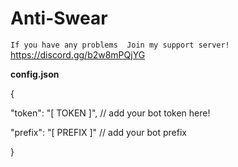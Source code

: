 # Anti-Swear


`If you have any problems 
Join my support server!` https://discord.gg/b2w8mPQjYG



**config.json**


 {
 
"token": "[ TOKEN ]",    // add your bot token here!

"prefix": "[ PREFIX ]"   // add your bot prefix

}



